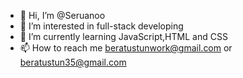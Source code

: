 - 👋 Hi, I’m @Seruanoo
- 👀 I’m interested in full-stack developing
- 🌱 I’m currently learning JavaScript,HTML and CSS
- 📫 How to reach me beratustunwork@gmail.com or beratustun35@gmail.com

<!---
Seruanoo/Seruanoo is a ✨ special ✨ repository because its `README.md` (this file) appears on your GitHub profile.
You can click the Preview link to take a look at your changes.
--->
